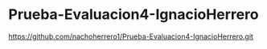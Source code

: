 # Prueba-Evaluacion4-IgnacioHerrero
https://github.com/nachoherrero1/Prueba-Evaluacion4-IgnacioHerrero.git
